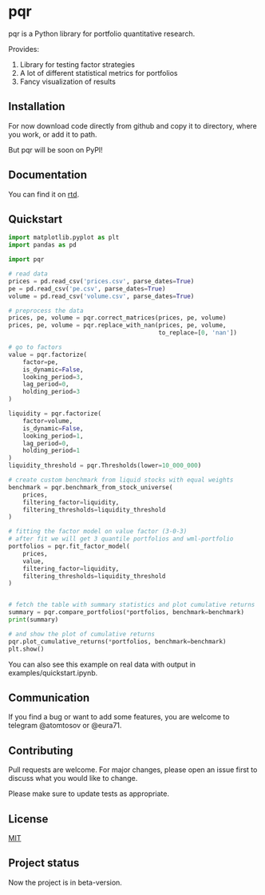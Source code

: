 # pqr

pqr is a Python library for portfolio quantitative research.

Provides:
  1. Library for testing factor strategies
  2. A lot of different statistical metrics for portfolios
  3. Fancy visualization of results

## Installation

For now download code directly from github and copy it to directory, where you work, or add it to path.

But pqr will be soon on PyPI!

## Documentation

You can find it on [rtd](https://pqr.readthedocs.io/en/latest/index.html).

## Quickstart

```python
import matplotlib.pyplot as plt
import pandas as pd

import pqr

# read data
prices = pd.read_csv('prices.csv', parse_dates=True)
pe = pd.read_csv('pe.csv', parse_dates=True)
volume = pd.read_csv('volume.csv', parse_dates=True)

# preprocess the data
prices, pe, volume = pqr.correct_matrices(prices, pe, volume)
prices, pe, volume = pqr.replace_with_nan(prices, pe, volume,
                                          to_replace=[0, 'nan'])

# go to factors
value = pqr.factorize(
    factor=pe,
    is_dynamic=False,
    looking_period=3,
    lag_period=0,
    holding_period=3
)

liquidity = pqr.factorize(
    factor=volume,
    is_dynamic=False,
    looking_period=1,
    lag_period=0,
    holding_period=1
)
liquidity_threshold = pqr.Thresholds(lower=10_000_000)

# create custom benchmark from liquid stocks with equal weights
benchmark = pqr.benchmark_from_stock_universe(
    prices,
    filtering_factor=liquidity,
    filtering_thresholds=liquidity_threshold
)

# fitting the factor model on value factor (3-0-3)
# after fit we will get 3 quantile portfolios and wml-portfolio
portfolios = pqr.fit_factor_model(
    prices,
    value,
    filtering_factor=liquidity,
    filtering_thresholds=liquidity_threshold
)


# fetch the table with summary statistics and plot cumulative returns
summary = pqr.compare_portfolios(*portfolios, benchmark=benchmark)
print(summary)

# and show the plot of cumulative returns
pqr.plot_cumulative_returns(*portfolios, benchmark=benchmark)
plt.show()
```

You can also see this example on real data with output in examples/quickstart.ipynb.

## Communication
If you find a bug or want to add some features, you are welcome to telegram @atomtosov or @eura71.

## Contributing
Pull requests are welcome. For major changes, please open an issue first to discuss what you would like to change.

Please make sure to update tests as appropriate.

## License
[MIT](https://choosealicense.com/licenses/mit/)

## Project status
Now the project is in beta-version.
